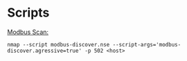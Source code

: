 # Scripts

[Modbus Scan:](https://github.com/nmap/nmap/blob/master/scripts/modbus-discover.nse)

`nmap --script modbus-discover.nse --script-args='modbus-discover.agressive=true' -p 502 <host>`
